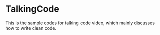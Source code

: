 # TalkingCode
This is the sample codes for talking code video, which mainly discusses how to write clean code.